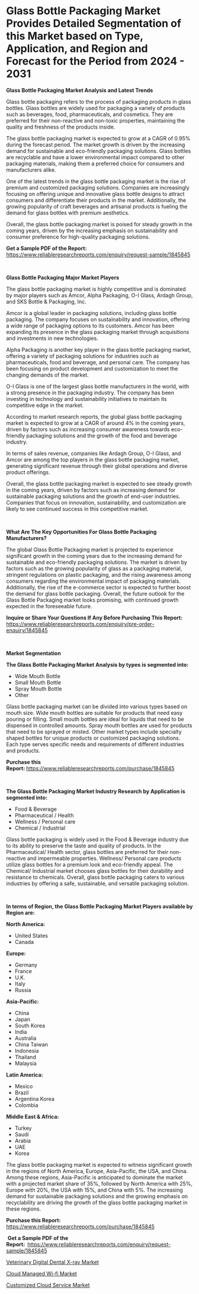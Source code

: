 <p><h1>Glass Bottle Packaging Market Provides Detailed Segmentation of this Market based on Type, Application, and Region and Forecast for the Period from 2024 - 2031</h1></p><p><strong>Glass Bottle Packaging Market Analysis and Latest Trends</strong></p>
<p><p>Glass bottle packaging refers to the process of packaging products in glass bottles. Glass bottles are widely used for packaging a variety of products such as beverages, food, pharmaceuticals, and cosmetics. They are preferred for their non-reactive and non-toxic properties, maintaining the quality and freshness of the products inside.</p><p>The glass bottle packaging market is expected to grow at a CAGR of 0.95% during the forecast period. The market growth is driven by the increasing demand for sustainable and eco-friendly packaging solutions. Glass bottles are recyclable and have a lower environmental impact compared to other packaging materials, making them a preferred choice for consumers and manufacturers alike.</p><p>One of the latest trends in the glass bottle packaging market is the rise of premium and customized packaging solutions. Companies are increasingly focusing on offering unique and innovative glass bottle designs to attract consumers and differentiate their products in the market. Additionally, the growing popularity of craft beverages and artisanal products is fueling the demand for glass bottles with premium aesthetics.</p><p>Overall, the glass bottle packaging market is poised for steady growth in the coming years, driven by the increasing emphasis on sustainability and consumer preference for high-quality packaging solutions.</p></p>
<p><strong>Get a Sample PDF of the Report:&nbsp;</strong> <a href="https://www.reliableresearchreports.com/enquiry/request-sample/1845845">https://www.reliableresearchreports.com/enquiry/request-sample/1845845</a></p>
<p>&nbsp;</p>
<p><strong>Glass Bottle Packaging Major Market Players</strong></p>
<p><p>The glass bottle packaging market is highly competitive and is dominated by major players such as Amcor, Alpha Packaging, O-I Glass, Ardagh Group, and SKS Bottle & Packaging, Inc. </p><p>Amcor is a global leader in packaging solutions, including glass bottle packaging. The company focuses on sustainability and innovation, offering a wide range of packaging options to its customers. Amcor has been expanding its presence in the glass packaging market through acquisitions and investments in new technologies.</p><p>Alpha Packaging is another key player in the glass bottle packaging market, offering a variety of packaging solutions for industries such as pharmaceuticals, food and beverage, and personal care. The company has been focusing on product development and customization to meet the changing demands of the market.</p><p>O-I Glass is one of the largest glass bottle manufacturers in the world, with a strong presence in the packaging industry. The company has been investing in technology and sustainability initiatives to maintain its competitive edge in the market.</p><p>According to market research reports, the global glass bottle packaging market is expected to grow at a CAGR of around 4% in the coming years, driven by factors such as increasing consumer awareness towards eco-friendly packaging solutions and the growth of the food and beverage industry.</p><p>In terms of sales revenue, companies like Ardagh Group, O-I Glass, and Amcor are among the top players in the glass bottle packaging market, generating significant revenue through their global operations and diverse product offerings.</p><p>Overall, the glass bottle packaging market is expected to see steady growth in the coming years, driven by factors such as increasing demand for sustainable packaging solutions and the growth of end-user industries. Companies that focus on innovation, sustainability, and customization are likely to see continued success in this competitive market.</p></p>
<p>&nbsp;</p>
<p><strong>What Are The Key Opportunities For Glass Bottle Packaging Manufacturers?</strong></p>
<p><p>The global Glass Bottle Packaging market is projected to experience significant growth in the coming years due to the increasing demand for sustainable and eco-friendly packaging solutions. The market is driven by factors such as the growing popularity of glass as a packaging material, stringent regulations on plastic packaging, and the rising awareness among consumers regarding the environmental impact of packaging materials. Additionally, the rise of the e-commerce sector is expected to further boost the demand for glass bottle packaging. Overall, the future outlook for the Glass Bottle Packaging market looks promising, with continued growth expected in the foreseeable future.</p></p>
<p><strong>Inquire or Share Your Questions If Any Before Purchasing This Report:</strong> <a href="https://www.reliableresearchreports.com/enquiry/pre-order-enquiry/1845845">https://www.reliableresearchreports.com/enquiry/pre-order-enquiry/1845845</a></p>
<p>&nbsp;</p>
<p><strong>Market Segmentation</strong></p>
<p><strong>The Glass Bottle Packaging Market Analysis by types is segmented into:</strong></p>
<p><ul><li>Wide Mouth Bottle</li><li>Small Mouth Bottle</li><li>Spray Mouth Bottle</li><li>Other</li></ul></p>
<p><p>Glass bottle packaging market can be divided into various types based on mouth size. Wide mouth bottles are suitable for products that need easy pouring or filling. Small mouth bottles are ideal for liquids that need to be dispensed in controlled amounts. Spray mouth bottles are used for products that need to be sprayed or misted. Other market types include specialty shaped bottles for unique products or customized packaging solutions. Each type serves specific needs and requirements of different industries and products.</p></p>
<p><strong>Purchase this Report:&nbsp;</strong><a href="https://www.reliableresearchreports.com/purchase/1845845">https://www.reliableresearchreports.com/purchase/1845845</a></p>
<p>&nbsp;</p>
<p><strong>The Glass Bottle Packaging Market Industry Research by Application is segmented into:</strong></p>
<p><ul><li>Food & Beverage</li><li>Pharmaceutical / Health</li><li>Wellness / Personal care</li><li>Chemical / Industrial</li></ul></p>
<p><p>Glass bottle packaging is widely used in the Food & Beverage industry due to its ability to preserve the taste and quality of products. In the Pharmaceutical/ Health sector, glass bottles are preferred for their non-reactive and impermeable properties. Wellness/ Personal care products utilize glass bottles for a premium look and eco-friendly appeal. The Chemical/ Industrial market chooses glass bottles for their durability and resistance to chemicals. Overall, glass bottle packaging caters to various industries by offering a safe, sustainable, and versatile packaging solution.</p></p>
<p>&nbsp;</p>
<p><strong>In terms of Region, the Glass Bottle Packaging Market Players available by Region are:</strong></p>
<p>
    <p> <strong> North America: </strong>
        <ul>
            <li>United States</li>
            <li>Canada</li>
        </ul>
        </p> 
    <p> <strong> Europe: </strong>
        <ul>
            <li>Germany</li>
            <li>France</li>
            <li>U.K.</li>
            <li>Italy</li>
            <li>Russia</li>
        </ul>
        </p> 
    <p> <strong> Asia-Pacific: </strong>
        <ul>
            <li>China</li>
            <li>Japan</li>
            <li>South Korea</li>
            <li>India</li>
            <li>Australia</li>
            <li>China Taiwan</li>
            <li>Indonesia</li>
            <li>Thailand</li>
            <li>Malaysia</li>
        </ul>
        </p> 
    <p> <strong> Latin America: </strong>
        <ul>
            <li>Mexico</li>
            <li>Brazil</li>
            <li>Argentina Korea</li>
            <li>Colombia</li>
        </ul>
        </p> 
    <p> <strong> Middle East & Africa: </strong>
        <ul>
            <li>Turkey</li>
            <li>Saudi</li>
            <li>Arabia</li>
            <li>UAE</li>
            <li>Korea</li>
        </ul>
    </p>
    </p>
<p><p>The glass bottle packaging market is expected to witness significant growth in the regions of North America, Europe, Asia-Pacific, the USA, and China. Among these regions, Asia-Pacific is anticipated to dominate the market with a projected market share of 35%, followed by North America with 25%, Europe with 20%, the USA with 15%, and China with 5%. The increasing demand for sustainable packaging solutions and the growing emphasis on recyclability are driving the growth of the glass bottle packaging market in these regions.</p></p>
<p><strong>Purchase this Report: </strong><a href="https://www.reliableresearchreports.com/purchase/1845845">https://www.reliableresearchreports.com/purchase/1845845</a></p>
<p>&nbsp;<strong>Get a Sample PDF of the Report:&nbsp;&nbsp;</strong><a href="https://www.reliableresearchreports.com/enquiry/request-sample/1845845">https://www.reliableresearchreports.com/enquiry/request-sample/1845845</a></p>
<p><strong></strong></p>
<p><p><a href="https://view.publitas.com/reportprime-1/veterinary-digital-dental-x-ray-market-dynamics-2023-2030-also-about-its-market-trends-projections-and-opportunities/">Veterinary Digital Dental X-ray Market</a></p><p><a href="https://view.publitas.com/reportprime-1/cloud-managed-wi-fi-market-size-market-trends-and-growth-outlook-forecasted-for-period-from-2023-to-2030/">Cloud Managed Wi-fi Market</a></p><p><a href="https://view.publitas.com/reportprime-1/insights-into-customized-cloud-service-market-size-analysing-market-share-trends-and-growth-from-2023-to-2030/">Customized Cloud Service Market</a></p></p>